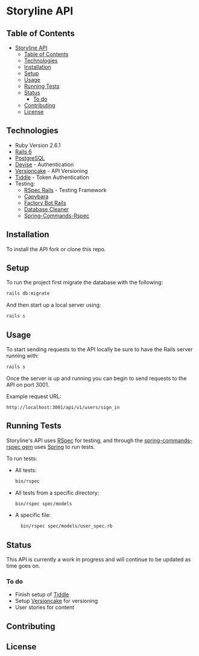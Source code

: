 # Storyline API

## Table of Contents

- [Storyline API](#storyline-api)
  - [Table of Contents](#table-of-contents)
  - [Technologies](#technologies)
  - [Installation](#installation)
  - [Setup](#setup)
  - [Usage](#usage)
  - [Running Tests](#running-tests)
  - [Status](#status)
    - [To do](#to-do)
  - [Contributing](#contributing)
  - [License](#license)

## Technologies

- Ruby Version 2.6.1
- [Rails 6](https://github.com/rails/rails)
- [PostgreSQL](https://github.com/ged/ruby-pg)
- [Devise](https://github.com/heartcombo/devise) - Authentication
- [Versioncake](https://github.com/bwillis/versioncake) - API Versioning
- [Tiddle](https://github.com/adamniedzielski/tiddle) - Token Authentication
- Testing:
  - [RSpec Rails](https://github.com/rspec/rspec-rails) - Testing Framework
  - [Capybara](https://github.com/teamcapybara/capybara)
  - [Factory Bot Rails](https://github.com/thoughtbot/factory_bot_rails)
  - [Database Cleaner](https://github.com/DatabaseCleaner/database_cleaner)
  - [Spring-Commands-Rspec](https://github.com/jonleighton/spring-commands-rspec)

## Installation

To install the API fork or clone this repo.

## Setup

To run the project first migrate the database with the following:

```bash
rails db:migrate
```

And then start up a local server using:

```bash
rails s
```

## Usage

To start sending requests to the API locally be sure to have the Rails server running with:

```bash
rails s
```

Once the server is up and running you can begin to send requests to the API on port 3001.

Example request URL:

```
http://localhost:3001/api/v1/users/sign_in
```

## Running Tests

Storyline's API uses [RSpec](https://github.com/rspec/rspec-rails) for testing, and through the [spring-commands-rspec gem](https://github.com/jonleighton/spring-commands-rspec) uses [Spring](https://github.com/rails/spring) to run tests.

To run tests:

- All tests:
  ```bash
  bin/rspec
  ```
- All tests from a specific directory:
  ```bash
  bin/rspec spec/models
  ```
- A specific file:
  ```bash
    bin/rspec spec/models/user_spec.rb
  ```

## Status

This API is currently a work in progress and will continue to be updated as time goes on.

### To do

- Finish setup of [Tiddle](https://github.com/adamniedzielski/tiddle)
- Setup [Versioncake](https://github.com/bwillis/versioncake) for versioning
- User stories for content

## Contributing

## License
